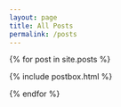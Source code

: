 ```yaml
---
layout: page
title: All Posts
permalink: /posts
---
```


<div class="row listrecent">

  {% for post in site.posts %}

  {% include postbox.html %}

  {% endfor %}

</div>
